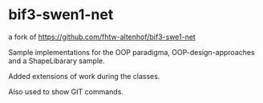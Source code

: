 # bif3-swen1-net

a fork of https://github.com/fhtw-altenhof/bif3-swe1-net

Sample implementations for the OOP paradigma,
OOP-design-approaches and a ShapeLibarary sample.

Added extensions of work during the classes.

Also used to show GIT commands.

